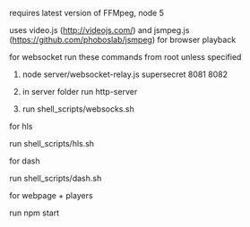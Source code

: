 requires latest version of FFMpeg, node 5

uses video.js (http://videojs.com/) and jsmpeg.js (https://github.com/phoboslab/jsmpeg) for browser playback

for websocket run these commands from root unless specified

1) node server/websocket-relay.js supersecret 8081 8082 

2) in server folder run http-server

3) run shell_scripts/websocks.sh

for hls

run shell_scripts/hls.sh

for dash 

run shell_scripts/dash.sh

for webpage + players

run npm start





